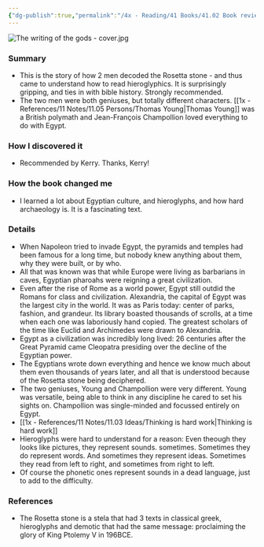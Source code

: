 ```yaml
---
{"dg-publish":true,"permalink":"/4x - Reading/41 Books/41.02 Book reviews/The Writing of the Gods - Edward Dolnick/","title":"The Writing of the Gods - Edward Dolnick","created":"2023-09-06T19:23:50.081+03:00","updated":"2024-02-14T20:17:40.315+03:00"}
---
```


![The writing of the gods - cover.jpg](/img/user/4x%20-%20Reading/41%20Books/41.02%20Book%20reviews/The%20writing%20of%20the%20gods%20-%20cover.jpg)
### Summary
- This is the story of how 2 men decoded the Rosetta stone - and thus came to understand how to read hieroglyphics. It is surprisingly gripping, and ties in with bible history. Strongly recommended.
- The two men were both geniuses, but totally different characters. [[1x - References/11 Notes/11.05 Persons/Thomas Young\|Thomas Young]] was a British polymath and Jean-François Champollion loved everything to do with Egypt.
### How I discovered it
- Recommended by Kerry. Thanks, Kerry!

### How the book changed me
- I learned a lot about Egyptian culture, and hieroglyphs, and how hard archaeology is. It is a fascinating text.

### Details
- When Napoleon tried to invade Egypt, the pyramids and temples had been famous for a long time, but nobody knew anything about them, why they were built, or by who.
- All that was known was that while Europe were living as barbarians in caves, Egyptian pharoahs were reigning a great civilization.
- Even after the rise of Rome as a world power, Egypt still outdid the Romans for class and civilization. Alexandria, the capital of Egypt was the largest city in the world. It was as Paris today: center of parks, fashion, and grandeur. Its library boasted thousands of scrolls, at a time when each one was laboriously hand copied. The greatest scholars of the time like Euclid and Archimedes were drawn to Alexandria.
- Egypt as a civilization was incredibly long lived: 26 centuries after the Great Pyramid came Cleopatra presiding over the decline of the Egyptian power.
- The Egyptians wrote down everything and hence we know much about them even thousands of years later, and all that is understood because of the Rosetta stone being deciphered.
- The two geniuses, Young and Champollion were very different. Young was versatile, being able to think in any discipline he cared to set his sights on. Champollion was single-minded and focussed entirely on Egypt.
- [[1x - References/11 Notes/11.03 Ideas/Thinking is hard work\|Thinking is hard work]]
- Hieroglyphs were hard to understand for a reason: Even theough they looks like pictures, they represent sounds. sometimes. Sometimes they do represent words. And sometimes they represent ideas. Sometimes they read from left to right, and sometimes from right to left. 
- Of course the phonetic ones represent sounds in a dead language, just to add to the difficulty.
### References
- The Rosetta stone is a stela that had 3 texts in classical greek, hieroglyphs and demotic that had the same message: proclaiming the glory of King Ptolemy V in 196BCE.
